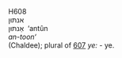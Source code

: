 H608  
אנתּוּן  
אַנתּּוּן ‎ ‘antûn  
*an-toon‘*  
(Chaldee); plural of [607](h0607) *ye: -* ye.  
